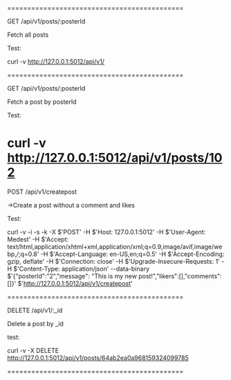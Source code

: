 ============================================

GET /api/v1/posts/:posterId

Fetch all posts

Test:

curl -v http://127.0.0.1:5012/api/v1/

============================================

GET /api/v1/posts/:posterId

Fetch a post by posterId

Test:

curl -v http://127.0.0.1:5012/api/v1/posts/102
============================================
POST /api/v1/createpost

->Create a post without a comment and likes

Test:

curl -v -i -s -k -X $'POST'     -H $'Host: 127.0.0.1:5012' -H $'User-Agent: Medest' -H $'Accept: text/html,application/xhtml+xml,application/xml;q=0.9,image/avif,image/webp,*/*;q=0.8' -H $'Accept-Language: en-US,en;q=0.5' -H $'Accept-Encoding: gzip, deflate' -H $'Connection: close' -H $'Upgrade-Insecure-Requests: 1' -H $'Content-Type: application/json' --data-binary $'{\"posterId\":\"2\",\"message\": \"This is my new post!\",\"likers\":[],\"comments\":[]}'     $'http://127.0.0.1:5012/api/v1/createpost'

============================================

DELETE /api/v1/:_id

Delete a post by _id

test:

curl -v -X DELETE http://127.0.0.1:5012/api/v1/posts/64ab2ea0a968159324099785

============================================

